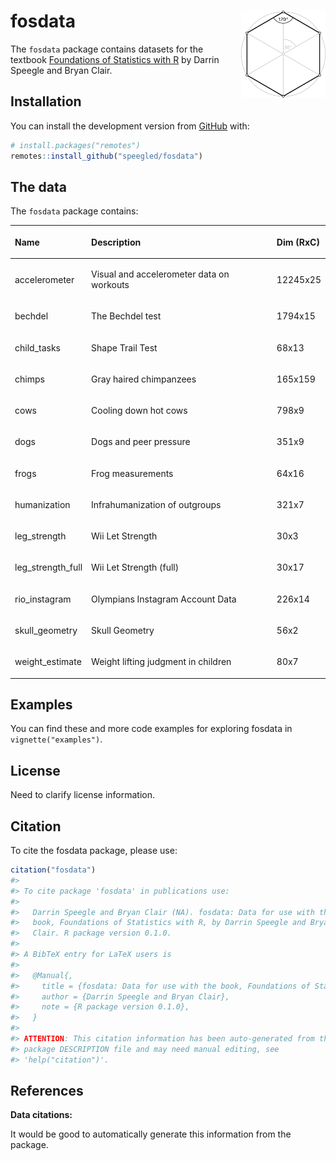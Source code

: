 
<!-- README.md is generated from README.Rmd. Please edit that file -->

# fosdata <a href='https://github.com/speegled/fosdata'><img src='man/figures/logo.png' align="right" height="138.5" /></a>

<!-- badges: start -->

<!-- badges: end -->

The `fosdata` package contains datasets for the textbook [Foundations of
Statistics with R](https://mathstat.slu.edu/~speegle/_book/) by Darrin
Speegle and Bryan Clair.

## Installation

<!--You can install the released version of fosdata from [CRAN](https://CRAN.R-project.org) with:
``` r
install.packages("fosdata")
```
-->

You can install the development version from
[GitHub](https://github.com/) with:

``` r
# install.packages("remotes")
remotes::install_github("speegled/fosdata")
```

## The data

The `fosdata` package contains:

<table>

<thead>

<tr>

<th style="text-align:left;">

Name

</th>

<th style="text-align:left;">

Description

</th>

<th style="text-align:left;">

Dim (RxC)

</th>

</tr>

</thead>

<tbody>

<tr>

<td style="text-align:left;">

accelerometer

</td>

<td style="text-align:left;">

Visual and accelerometer data on workouts

</td>

<td style="text-align:left;">

12245x25

</td>

</tr>

<tr>

<td style="text-align:left;">

bechdel

</td>

<td style="text-align:left;">

The Bechdel test

</td>

<td style="text-align:left;">

1794x15

</td>

</tr>

<tr>

<td style="text-align:left;">

child\_tasks

</td>

<td style="text-align:left;">

Shape Trail Test

</td>

<td style="text-align:left;">

68x13

</td>

</tr>

<tr>

<td style="text-align:left;">

chimps

</td>

<td style="text-align:left;">

Gray haired chimpanzees

</td>

<td style="text-align:left;">

165x159

</td>

</tr>

<tr>

<td style="text-align:left;">

cows

</td>

<td style="text-align:left;">

Cooling down hot cows

</td>

<td style="text-align:left;">

798x9

</td>

</tr>

<tr>

<td style="text-align:left;">

dogs

</td>

<td style="text-align:left;">

Dogs and peer pressure

</td>

<td style="text-align:left;">

351x9

</td>

</tr>

<tr>

<td style="text-align:left;">

frogs

</td>

<td style="text-align:left;">

Frog measurements

</td>

<td style="text-align:left;">

64x16

</td>

</tr>

<tr>

<td style="text-align:left;">

humanization

</td>

<td style="text-align:left;">

Infrahumanization of outgroups

</td>

<td style="text-align:left;">

321x7

</td>

</tr>

<tr>

<td style="text-align:left;">

leg\_strength

</td>

<td style="text-align:left;">

Wii Let Strength

</td>

<td style="text-align:left;">

30x3

</td>

</tr>

<tr>

<td style="text-align:left;">

leg\_strength\_full

</td>

<td style="text-align:left;">

Wii Let Strength (full)

</td>

<td style="text-align:left;">

30x17

</td>

</tr>

<tr>

<td style="text-align:left;">

rio\_instagram

</td>

<td style="text-align:left;">

Olympians Instagram Account Data

</td>

<td style="text-align:left;">

226x14

</td>

</tr>

<tr>

<td style="text-align:left;">

skull\_geometry

</td>

<td style="text-align:left;">

Skull Geometry

</td>

<td style="text-align:left;">

56x2

</td>

</tr>

<tr>

<td style="text-align:left;">

weight\_estimate

</td>

<td style="text-align:left;">

Weight lifting judgment in children

</td>

<td style="text-align:left;">

80x7

</td>

</tr>

</tbody>

</table>

## Examples

You can find these and more code examples for exploring fosdata in
`vignette("examples")`.

## License

Need to clarify license information.

## Citation

To cite the fosdata package, please use:

``` r
citation("fosdata")
#> 
#> To cite package 'fosdata' in publications use:
#> 
#>   Darrin Speegle and Bryan Clair (NA). fosdata: Data for use with the
#>   book, Foundations of Statistics with R, by Darrin Speegle and Bryan
#>   Clair. R package version 0.1.0.
#> 
#> A BibTeX entry for LaTeX users is
#> 
#>   @Manual{,
#>     title = {fosdata: Data for use with the book, Foundations of Statistics with R, by Darrin Speegle and Bryan Clair},
#>     author = {Darrin Speegle and Bryan Clair},
#>     note = {R package version 0.1.0},
#>   }
#> 
#> ATTENTION: This citation information has been auto-generated from the
#> package DESCRIPTION file and may need manual editing, see
#> 'help("citation")'.
```

## References

**Data citations:**

It would be good to automatically generate this information from the
package.
